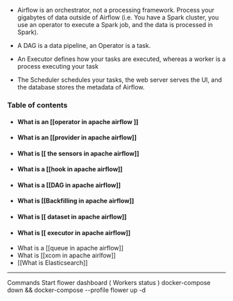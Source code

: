 - Airflow is an orchestrator, not a processing framework. Process your gigabytes of data outside of Airflow (i.e. You have a Spark cluster, you use an operator to execute a Spark job, and the data is processed in Spark).
    
- A DAG is a data pipeline, an Operator is a task.
    
- An Executor defines how your tasks are executed, whereas a worker is a process executing your task
    
- The Scheduler schedules your tasks, the web server serves the UI, and the database stores the metadata of Airflow.

### Table of contents 

- #### What is an [[operator in apache airflow ]]
- #### What is an [[provider in apache airflow]]
- #### What is [[ the sensors in apache airflow]]
- #### What is a [[hook in apache airflow]]
- #### What is a [[DAG in apache airflow]]
- #### What is [[Backfilling in apache airflow]]
- #### What is [[ dataset in apache airflow]]
- #### What is [[ executor in apache airflow]]
- What is a [[queue in apache airflow]]
- What is [[xcom in apache  airlfow]]
- [[What is Elasticsearch]]


------------------------


Commands 
	Start flower dashboard ( Workers status )
		docker-compose down && docker-compose --profile flower up -d
